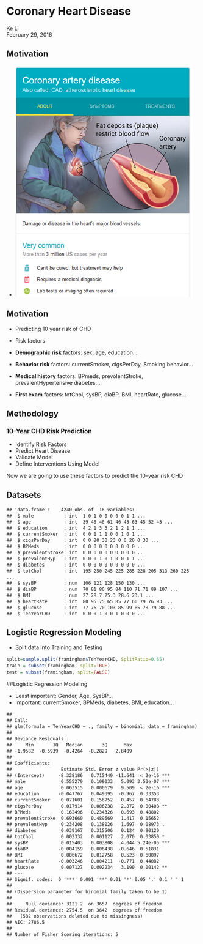 # Coronary Heart Disease
Ke Li  
February 29, 2016  
## Motivation
- ![google](images/chd_google.png)

## Motivation

+ Predicting 10 year risk of CHD

+ Risk factors

+ **Demographic risk** factors: sex, age, education...

+ **Behavior risk** factors: currentSmoker, cigsPerDay, Smoking behavior...

+ **Medical history** factors: BPmeds, prevolentStroke, prevalentHypertensive diabetes...

+ **First exam** factors: totChol, sysBP, diaBP, BMI, heartRate, glucose...


## Methodology
### 10-Year CHD Risk Prediction

- Identify Risk Factors
- Predict Heart Disease
- Validate Model
- Define Interventions Using Model

Now we are going to use these factors to predict the 10-year risk CHD

## Datasets


```
## 'data.frame':	4240 obs. of  16 variables:
##  $ male           : int  1 0 1 0 0 0 0 0 1 1 ...
##  $ age            : int  39 46 48 61 46 43 63 45 52 43 ...
##  $ education      : int  4 2 1 3 3 2 1 2 1 1 ...
##  $ currentSmoker  : int  0 0 1 1 1 0 0 1 0 1 ...
##  $ cigsPerDay     : int  0 0 20 30 23 0 0 20 0 30 ...
##  $ BPMeds         : int  0 0 0 0 0 0 0 0 0 0 ...
##  $ prevalentStroke: int  0 0 0 0 0 0 0 0 0 0 ...
##  $ prevalentHyp   : int  0 0 0 1 0 1 0 0 1 1 ...
##  $ diabetes       : int  0 0 0 0 0 0 0 0 0 0 ...
##  $ totChol        : int  195 250 245 225 285 228 205 313 260 225 ...
##  $ sysBP          : num  106 121 128 150 130 ...
##  $ diaBP          : num  70 81 80 95 84 110 71 71 89 107 ...
##  $ BMI            : num  27 28.7 25.3 28.6 23.1 ...
##  $ heartRate      : int  80 95 75 65 85 77 60 79 76 93 ...
##  $ glucose        : int  77 76 70 103 85 99 85 78 79 88 ...
##  $ TenYearCHD     : int  0 0 0 1 0 0 1 0 0 0 ...
```
## Logistic Regression Modeling

- Split data into Training and Testing

```r
split=sample.split(framingham$TenYearCHD, SplitRatio=0.65)
train = subset(framingham, split=TRUE)
test = subset(framingham, split=FALSE)
```

##Logistic Regression Modeling
- Least important: Gender, Age, SysBP...
- Important: currentSmoker, BPMeds, diabetes, BMI, education...


```
## 
## Call:
## glm(formula = TenYearCHD ~ ., family = binomial, data = framingham)
## 
## Deviance Residuals: 
##     Min       1Q   Median       3Q      Max  
## -1.9582  -0.5939  -0.4264  -0.2829   2.8409  
## 
## Coefficients:
##                  Estimate Std. Error z value Pr(>|z|)    
## (Intercept)     -8.328186   0.715449 -11.641  < 2e-16 ***
## male             0.555279   0.109033   5.093 3.53e-07 ***
## age              0.063515   0.006679   9.509  < 2e-16 ***
## education       -0.047767   0.049395  -0.967  0.33353    
## currentSmoker    0.071601   0.156752   0.457  0.64783    
## cigsPerDay       0.017914   0.006238   2.872  0.00408 ** 
## BPMeds           0.162496   0.234326   0.693  0.48802    
## prevalentStroke  0.693660   0.489569   1.417  0.15652    
## prevalentHyp     0.234208   0.138026   1.697  0.08973 .  
## diabetes         0.039167   0.315506   0.124  0.90120    
## totChol          0.002332   0.001127   2.070  0.03850 *  
## sysBP            0.015403   0.003808   4.044 5.24e-05 ***
## diaBP           -0.004159   0.006438  -0.646  0.51831    
## BMI              0.006672   0.012758   0.523  0.60097    
## heartRate       -0.003246   0.004211  -0.771  0.44082    
## glucose          0.007127   0.002234   3.190  0.00142 ** 
## ---
## Signif. codes:  0 '***' 0.001 '**' 0.01 '*' 0.05 '.' 0.1 ' ' 1
## 
## (Dispersion parameter for binomial family taken to be 1)
## 
##     Null deviance: 3121.2  on 3657  degrees of freedom
## Residual deviance: 2754.5  on 3642  degrees of freedom
##   (582 observations deleted due to missingness)
## AIC: 2786.5
## 
## Number of Fisher Scoring iterations: 5
```







